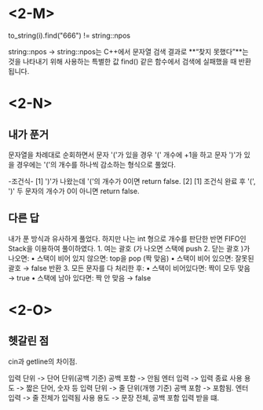 # <2-M>
to_string(i).find("666") != string::npos

string::npos
-> string::npos는 C++에서 문자열 검색 결과로 **“찾지 못했다”**는 것을 나타내기 위해 사용하는 특별한 값
find() 같은 함수에서 검색에 실패했을 때 반환됩니다.


# <2-N>
## 내가 푼거
문자열을 차례대로 순회하면서 문자 '('가 있을 경우 '(' 개수에 +1을 하고 문자 ')'가 있을 경우에는 '('의 개수를 하나씩 감소하는 형식으로 풀었다.

-조건식-
[1]  ')'가 나왔는데 '('의 개수가 0이면 return false.
[2]  [1] 조건식 완료 후 '(', ')' 두 문자의 개수가 0이 아니면 return false.

## 다른 답
내가 푼 방식과 유사하게 풀었다. 하지만 나는 int 형으로 개수를 판단한 반면 FIFO인 Stack을 이용하여 풀이하였다.
	1.	여는 괄호 (가 나오면 스택에 push
	2.	닫는 괄호 )가 나오면:
	•	스택이 비어 있지 않으면: top을 pop (짝 맞음)
	•	스택이 비어 있으면: 잘못된 괄호 → false 반환
	3.	모든 문자를 다 처리한 후:
	•	스택이 비어있다면: 짝이 모두 맞음 → true
	•	스택에 남아 있다면: 짝 안 맞음 → false


# <2-O>
## 헷갈린 점
cin과 getline의 차이점.

<cin>
입력 단위 -> 단어 단위(공백 기준)
공백 포함 -> 안됨
엔터 입력 -> 입력 종료
사용 용도 -> 짧은 단어, 숫자 등

<getline>
입력 단위 -> 줄 단위(개행 기준)
공백 포함 -> 포함됨.
엔터 입력 -> 줄 전체가 입력됨
사용 용도 -> 문장 전체, 공백 포함 입력 받을 떄.